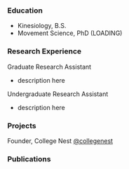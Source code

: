 ### Education
- Kinesiology, B.S. 
- Movement Science, PhD (LOADING)

### Research Experience
Graduate Research Assistant
- description here

Undergraduate Research Assistant
- description here

### Projects
Founder, College Nest
[@collegenest](https://www.instagram.com/college_nest/profilecard/?igsh=OHQ4cDNiMjEx-Z3lh)

### Publications
